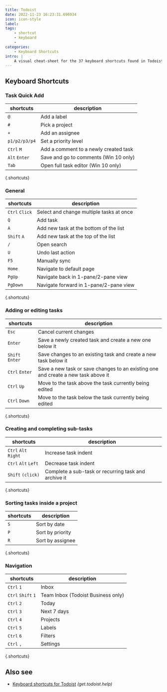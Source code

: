 ```yaml
---
title: Todoist
date: 2022-11-23 16:23:31.696934
icon: icon-style
label: 
tags: 
    - shortcut
    - keyboard
    - 
categories:
    - Keyboard Shortcuts
intro: |
    A visual cheat-sheet for the 37 keyboard shortcuts found in Todoist
---
```




Keyboard Shortcuts
------------------



### Task Quick Add

shortcuts | description
---|---
`@`  | Add a label
`#`  | Pick a project
`+`  | Add an assignee
`p1/p2/p3/p4`  | Set a priority level
`Ctrl` `M`  | Add a comment to a newly created task
`Alt` `Enter`  | Save and go to comments (Win 10 only)
`Tab`  | Open full task editor (Win 10 only)
{.shortcuts}


### General

shortcuts | description
---|---
`Ctrl` `Click`  | Select and change multiple tasks at once
`Q`  | Add task
`A`  | Add new task at the bottom of the list
`Shift` `A`  | Add new task at the top of the list
`/`  | Open search
`U`  | Undo last action
`F5`  | Manually sync
`Home`  | Navigate to default page
`PgUp`  | Navigate back in 1-pane/2-pane view
`PgDown`  | Navigate forward in 1-pane/2-pane view
{.shortcuts}


### Adding or editing tasks

shortcuts | description
---|---
`Esc`  | Cancel current changes
`Enter`  | Save a newly created task and create a new one below it
`Shift` `Enter`  | Save changes to an existing task and create a new task below it
`Ctrl` `Enter`  | Save a new task or save changes to an existing one and create a new task above it
`Ctrl` `Up`  | Move to the  task above the task currently being edited
`Ctrl` `Down`  | Move to the task below the task currently being edited
{.shortcuts}


### Creating and completing sub-tasks

shortcuts | description
---|---
`Ctrl` `Alt` `Right`  | Increase task indent
`Ctrl` `Alt` `Left`  | Decrease task indent
`Shift` `(click)`  | Complete a sub-task or recurring task and archive it
{.shortcuts}


### Sorting tasks inside a project

shortcuts | description
---|---
`S`  | Sort by date
`P`  | Sort by priority
`R`  | Sort by assignee
{.shortcuts}


### Navigation

shortcuts | description
---|---
`Ctrl` `1`  | Inbox
`Ctrl` `Shift` `1`  | Team Inbox (Todoist Business only)
`Ctrl` `2`  | Today
`Ctrl` `3`  | Next 7 days
`Ctrl` `4`  | Projects
`Ctrl` `5`  | Labels
`Ctrl` `6`  | Filters
`Ctrl` `,`  | Settings
{.shortcuts}




Also see
--------
- [Keyboard shortcuts for Todoist](https://get.todoist.help/hc/en-us/articles/205063212-Keyboard-Shortcuts) _(get.todoist.help)_
